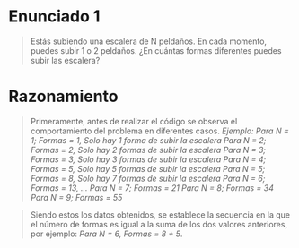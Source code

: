 # Enunciado 1

> Estás subiendo una escalera de N peldaños. En cada momento, puedes subir 1 o 2 peldaños. ¿En cuántas formas diferentes puedes subir las escalera?

# Razonamiento

> Primeramente, antes de realizar el código se observa el comportamiento del problema en diferentes casos.
_Ejemplo:_
_Para N = 1; Formas = 1, Solo hay 1 forma de subir la escalera_
_Para N = 2; Formas = 2, Solo hay 2 formas de subir la escalera_
_Para N = 3; Formas = 3, Solo hay 3 formas de subir la escalera_
_Para N = 4; Formas = 5, Solo hay 5 formas de subir la escalera_
_Para N = 5; Formas = 8, Solo hay 7 formas de subir la escalera_
_Para N = 6; Formas = 13, ..._
_Para N = 7; Formas = 21_
_Para N = 8; Formas = 34_
_Para N = 9; Formas = 55_

> Siendo estos los datos obtenidos, se establece la secuencia en la que el número de formas es igual a la suma de los dos valores anteriores, por ejemplo: _Para N = 6, Formas = 8 + 5_.



